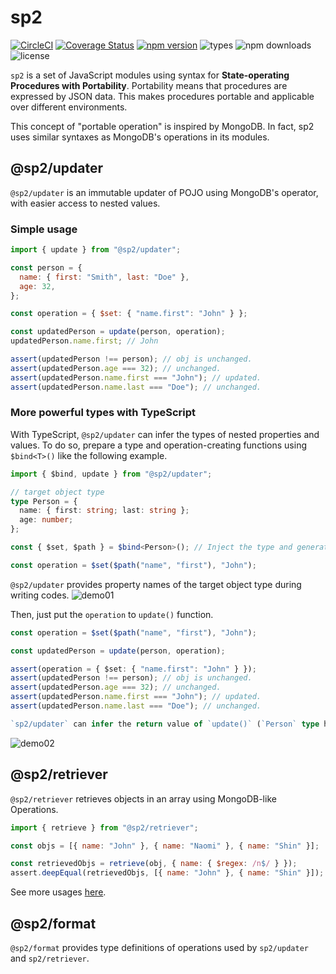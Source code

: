 # sp2

[![CircleCI](https://img.shields.io/circleci/project/github/phenyl-js/sp2/master.svg?style=flat)](https://circleci.com/gh/phenyl-js/sp2/tree/master)
[![Coverage Status](https://coveralls.io/repos/github/phenyl-js/sp2/badge.svg)](https://coveralls.io/github/phenyl-js/sp2)
[![npm version](https://img.shields.io/npm/v/@sp2/updater.svg?style=flat)](https://www.npmjs.com/package/@sp2/updater)
![types](https://img.shields.io/npm/types/@sp2/updater.svg?style=flat)
![npm downloads](https://img.shields.io/npm/dm/@sp2/updater.svg?style=flat)
![license](https://img.shields.io/npm/l/@sp2/updater.svg?style=flat)

`sp2` is a set of JavaScript modules using syntax for **State-operating Procedures with Portability**.
Portability means that procedures are expressed by JSON data. This makes procedures portable and applicable over different environments.

This concept of "portable operation" is inspired by MongoDB. In fact, sp2 uses similar syntaxes as MongoDB's operations in its modules.

## @sp2/updater

`@sp2/updater` is an immutable updater of POJO using MongoDB's operator, with easier access to nested values.

### Simple usage

```js
import { update } from "@sp2/updater";

const person = {
  name: { first: "Smith", last: "Doe" },
  age: 32,
};

const operation = { $set: { "name.first": "John" } };

const updatedPerson = update(person, operation);
updatedPerson.name.first; // John

assert(updatedPerson !== person); // obj is unchanged.
assert(updatedPerson.age === 32); // unchanged.
assert(updatedPerson.name.first === "John"); // updated.
assert(updatedPerson.name.last === "Doe"); // unchanged.
```

### More powerful types with TypeScript

With TypeScript, `@sp2/updater` can infer the types of nested properties and values.
To do so, prepare a type and operation-creating functions using `$bind<T>()` like the following example.

```ts
import { $bind, update } from "@sp2/updater";

// target object type
type Person = {
  name: { first: string; last: string };
  age: number;
};

const { $set, $path } = $bind<Person>(); // Inject the type and generate operation-creating functions.

const operation = $set($path("name", "first"), "John");
```

`@sp2/updater` provides property names of the target object type during writing codes.
![demo01](https://user-images.githubusercontent.com/196333/51425391-e6e6e900-1c1e-11e9-8a23-bc3557f00ade.gif)

Then, just put the `operation` to `update()` function.

```ts
const operation = $set($path("name", "first"), "John");

const updatedPerson = update(person, operation);

assert(operation = { $set: { "name.first": "John" } });
assert(updatedPerson !== person); // obj is unchanged.
assert(updatedPerson.age === 32); // unchanged.
assert(updatedPerson.name.first === "John"); // updated.
assert(updatedPerson.name.last === "Doe"); // unchanged.

`sp2/updater` can infer the return value of `update()` (`Person` type here).
```

![demo02](https://user-images.githubusercontent.com/196333/51425384-c028b280-1c1e-11e9-92b3-c5f24b322b9b.gif)

## @sp2/retriever

`@sp2/retriever` retrieves objects in an array using MongoDB-like Operations.

```js
import { retrieve } from "@sp2/retriever";

const objs = [{ name: "John" }, { name: "Naomi" }, { name: "Shin" }];

const retrievedObjs = retrieve(obj, { name: { $regex: /n$/ } });
assert.deepEqual(retrievedObjs, [{ name: "John" }, { name: "Shin" }]);
```

See more usages [here]().

## @sp2/format

`@sp2/format` provides type definitions of operations used by `sp2/updater` and `sp2/retriever`.
